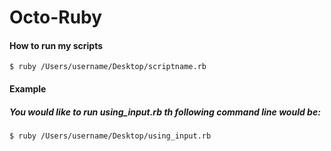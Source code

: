 Octo-Ruby
===

#### How to run my scripts

```
$ ruby /Users/username/Desktop/scriptname.rb
```

#### Example
##### You would like to run using_input.rb th following command line would be:

```
$ ruby /Users/username/Desktop/using_input.rb
```
